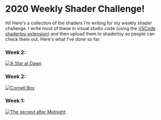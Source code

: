 # 2020 Weekly Shader Challenge!

Hi! Here's a collection of the shaders I'm writing for my weekly shader challenge. I write most of these in visual studio code (using the [VSCode shadertoy extension](https://marketplace.visualstudio.com/items?itemName=stevensona.shader-toy)) and then upload them to shadertoy so people can check them out. Here's what I've done so far:

### Week 2:
[![A Star at Dawn](https://user-images.githubusercontent.com/11263073/72682913-527dc380-3aca-11ea-8d5e-1462e20d182e.png)](https://www.shadertoy.com/view/WlG3Rc)


### Week 2:
[![Cornell Box](https://user-images.githubusercontent.com/11263073/72219453-357f4880-353e-11ea-9183-8573624c3e80.png)](https://www.shadertoy.com/view/3tKGW1)


### Week 1:
[![The second after Midnight](https://user-images.githubusercontent.com/11263073/71779494-b2467b80-2fae-11ea-9234-6e0ee3f282d9.png)](https://www.shadertoy.com/view/wtK3Rz)


